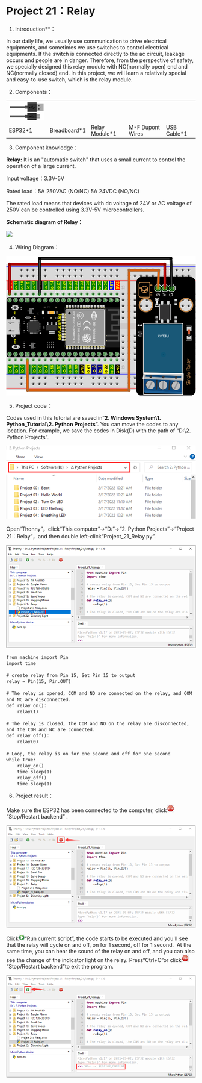 # Project 21：Relay

1. Introduction**：

In our daily life, we usually use communication to drive electrical
equipments, and sometimes we use switches to control electrical
equipments. If the switch is connected directly to the ac circuit,
leakage occurs and people are in danger. Therefore, from the
perspective of safety, we specially designed this relay module with
NO(normally open) end and NC(normally closed) end. In this project,
we will learn a relatively special and easy-to-use switch, which is
the relay module.

2. Components：

|                                    |                        |                         |                             |                        |
| ---------------------------------- | ---------------------- | ----------------------- | --------------------------- | ---------------------- |
| ![](/media/7dcbd02995be3c142b2f97df7f7c03ce.png) |
| ESP32\*1                           | Breadboard\*1          | Relay Module\*1         | M-F Dupont Wires            | USB Cable\*1           |

3. Component knowledge：

**Relay:** It is an "automatic switch" that uses a small current to
control the operation of a large current.

Input voltage：3.3V-5V

Rated load：5A 250VAC (NO/NC) 5A 24VDC (NO/NC)

The rated load means that devices with dc voltage of 24V or AC voltage
of 250V can be controlled using 3.3V-5V microcontrollers.

**Schematic diagram of Relay：**

![](/media/be1c90d2b52fc2489590e3f702a087bf.emf)

4. Wiring Diagram：

![](/media/1741d3cb0405c740378ef7ef96df6072.png)

5. Project code：

Codes used in this tutorial are saved in“**2. Windows System\\1.
Python\_Tutorial\\2. Python Projects**”. You can move the codes to any
location. For example, we save the codes in Disk(D) with the path of
“D:\\2. Python Projects”.

![](/media/906b7d4391131929a6b0726f7f5bab30.png)

Open“Thonny”，click“This computer”→“D:”→“2. Python Projects”→“Project
21：Relay”，and then double left-click“Project\_21\_Relay.py”.

![](/media/26d0543fe77e91b7f5d99c31b67963e2.png)

    from machine import Pin
    import time
    
    # create relay from Pin 15, Set Pin 15 to output 
    relay = Pin(15, Pin.OUT)
     
    # The relay is opened, COM and NO are connected on the relay, and COM and NC are disconnected.
    def relay_on():
        relay(1)
     
    # The relay is closed, the COM and NO on the relay are disconnected, and the COM and NC are connected.
    def relay_off():
        relay(0)
     
    # Loop, the relay is on for one second and off for one second
    while True:
        relay_on()
        time.sleep(1)
        relay_off()
        time.sleep(1)

6. Project result：

Make sure the ESP32 has been connected to the computer,
click![](/media/27451c8a9c13e29d02bc0f5831cfaf1f.png)“Stop/Restart backend” .

![](/media/2929f4abc3196645c4d5d2ed54542630.png)

Click![](/media/da852227207616ccd9aff28f19e02690.png)“Run current script”, the code starts to be
executed and you'll see that the relay will cycle on and off, on for 1
second, off for 1 second.  At the same time, you can hear the sound of
the relay on and off, and you can also see the change of the indicator
light on the relay. Press“Ctrl+C”or
click![](/media/27451c8a9c13e29d02bc0f5831cfaf1f.png)“Stop/Restart backend”to exit the program.

![](/media/4a5a3673874d5e5a942645b12c652621.png)
